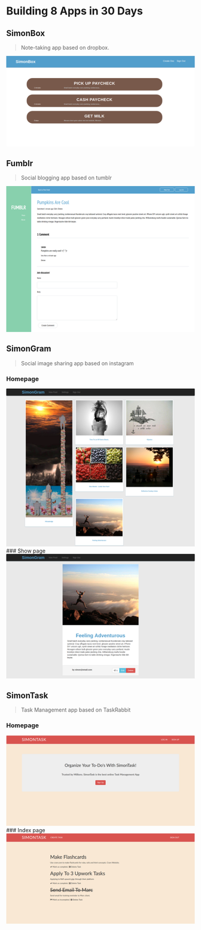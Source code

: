 # Building 8 Apps in 30 Days
## SimonBox
> Note-taking app based on dropbox.

<img src="simonbox.png">

## Fumblr
> Social blogging app based on tumblr

<img src="fumblr.png">

## SimonGram
> Social image sharing app based on instagram

### Homepage
<img src="simongram.png">
### Show page
<img src="simongram_show.png">

## SimonTask
> Task Management app based on TaskRabbit

### Homepage
<img src="simontask-home.png">
### Index page
<img src="simontask-index.png">
